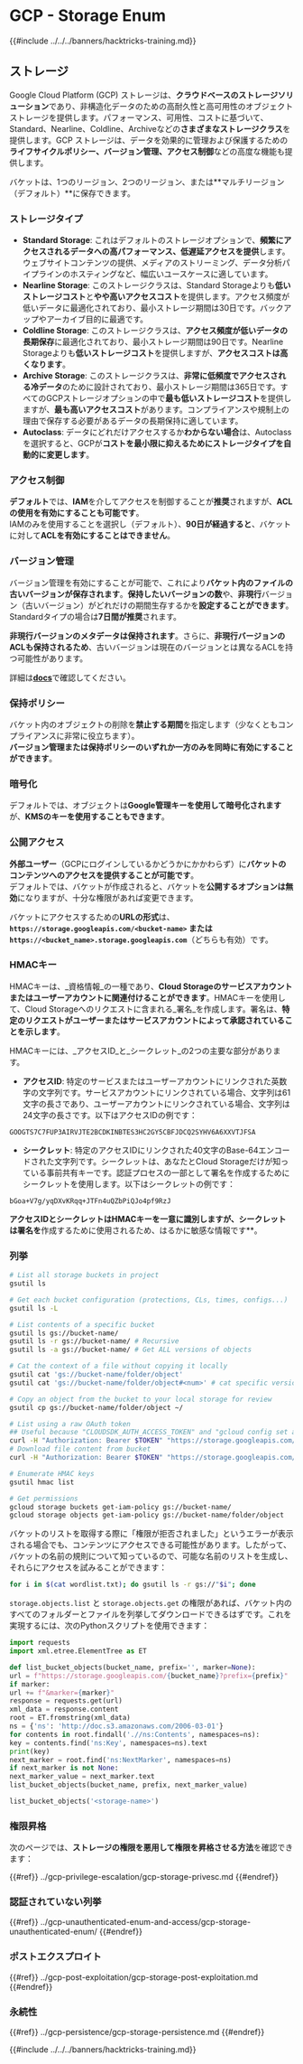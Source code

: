 # GCP - Storage Enum

{{#include ../../../banners/hacktricks-training.md}}

## ストレージ

Google Cloud Platform (GCP) ストレージは、**クラウドベースのストレージソリューション**であり、非構造化データのための高耐久性と高可用性のオブジェクトストレージを提供します。パフォーマンス、可用性、コストに基づいて、Standard、Nearline、Coldline、Archiveなどの**さまざまなストレージクラス**を提供します。GCP ストレージは、データを効果的に管理および保護するための**ライフサイクルポリシー、バージョン管理、アクセス制御**などの高度な機能も提供します。

バケットは、1つのリージョン、2つのリージョン、または**マルチリージョン（デフォルト）**に保存できます。

### ストレージタイプ

- **Standard Storage**: これはデフォルトのストレージオプションで、**頻繁にアクセスされるデータへの高パフォーマンス、低遅延アクセスを提供**します。ウェブサイトコンテンツの提供、メディアのストリーミング、データ分析パイプラインのホスティングなど、幅広いユースケースに適しています。
- **Nearline Storage**: このストレージクラスは、Standard Storageよりも**低いストレージコスト**と**やや高いアクセスコスト**を提供します。アクセス頻度が低いデータに最適化されており、最小ストレージ期間は30日です。バックアップやアーカイブ目的に最適です。
- **Coldline Storage**: このストレージクラスは、**アクセス頻度が低いデータの長期保存**に最適化されており、最小ストレージ期間は90日です。Nearline Storageよりも**低いストレージコスト**を提供しますが、**アクセスコストは高くなります**。
- **Archive Storage**: このストレージクラスは、**非常に低頻度でアクセスされる冷データ**のために設計されており、最小ストレージ期間は365日です。すべてのGCPストレージオプションの中で**最も低いストレージコスト**を提供しますが、**最も高いアクセスコスト**があります。コンプライアンスや規制上の理由で保存する必要があるデータの長期保持に適しています。
- **Autoclass**: データにどれだけアクセスするか**わからない場合**は、Autoclassを選択すると、GCPが**コストを最小限に抑えるためにストレージタイプを自動的に変更します**。

### アクセス制御

**デフォルト**では、**IAM**を介してアクセスを制御することが**推奨**されますが、**ACLの使用を有効にすることも可能です**。\
IAMのみを使用することを選択し（デフォルト）、**90日が経過すると**、バケットに対して**ACLを有効にすることはできません**。

### バージョン管理

バージョン管理を有効にすることが可能で、これにより**バケット内のファイルの古いバージョンが保存されます**。**保持したいバージョンの数**や、**非現行**バージョン（古いバージョン）がどれだけの期間生存するかを**設定することができます**。Standardタイプの場合は**7日間が推奨**されます。

**非現行バージョンのメタデータは保持されます**。さらに、**非現行バージョンのACLも保持されるため**、古いバージョンは現在のバージョンとは異なるACLを持つ可能性があります。

詳細は[**docs**](https://cloud.google.com/storage/docs/object-versioning)で確認してください。

### 保持ポリシー

バケット内のオブジェクトの削除を**禁止する期間**を指定します（少なくともコンプライアンスに非常に役立ちます）。\
**バージョン管理または保持ポリシーのいずれか一方のみを同時に有効にすることができます**。

### 暗号化

デフォルトでは、オブジェクトは**Google管理キーを使用して暗号化されます**が、**KMSのキーを使用することもできます**。

### 公開アクセス

**外部ユーザー**（GCPにログインしているかどうかにかかわらず）に**バケットのコンテンツへのアクセスを提供することが可能です**。\
デフォルトでは、バケットが作成されると、バケットを**公開するオプションは無効**になりますが、十分な権限があれば変更できます。

バケットにアクセスするための**URLの形式**は、**`https://storage.googleapis.com/<bucket-name>` または `https://<bucket_name>.storage.googleapis.com`**（どちらも有効）です。

### HMACキー

HMACキーは、_資格情報_の一種であり、**Cloud Storageのサービスアカウントまたはユーザーアカウントに関連付けることができます**。HMACキーを使用して、Cloud Storageへのリクエストに含まれる_署名_を作成します。署名は、**特定のリクエストがユーザーまたはサービスアカウントによって承認されていることを示します**。

HMACキーには、_アクセスID_と_シークレット_の2つの主要な部分があります。

- **アクセスID**: 特定のサービスまたはユーザーアカウントにリンクされた英数字の文字列です。サービスアカウントにリンクされている場合、文字列は61文字の長さであり、ユーザーアカウントにリンクされている場合、文字列は24文字の長さです。以下はアクセスIDの例です：

`GOOGTS7C7FUP3AIRVJTE2BCDKINBTES3HC2GY5CBFJDCQ2SYHV6A6XXVTJFSA`

- **シークレット**: 特定のアクセスIDにリンクされた40文字のBase-64エンコードされた文字列です。シークレットは、あなたとCloud Storageだけが知っている事前共有キーです。認証プロセスの一部として署名を作成するためにシークレットを使用します。以下はシークレットの例です：

`bGoa+V7g/yqDXvKRqq+JTFn4uQZbPiQJo4pf9RzJ`

**アクセスIDとシークレットはHMACキーを一意に識別しますが、シークレットは署名を**作成するために使用されるため、はるかに敏感な情報です**。

### 列挙
```bash
# List all storage buckets in project
gsutil ls

# Get each bucket configuration (protections, CLs, times, configs...)
gsutil ls -L

# List contents of a specific bucket
gsutil ls gs://bucket-name/
gsutil ls -r gs://bucket-name/ # Recursive
gsutil ls -a gs://bucket-name/ # Get ALL versions of objects

# Cat the context of a file without copying it locally
gsutil cat 'gs://bucket-name/folder/object'
gsutil cat 'gs://bucket-name/folder/object#<num>' # cat specific version

# Copy an object from the bucket to your local storage for review
gsutil cp gs://bucket-name/folder/object ~/

# List using a raw OAuth token
## Useful because "CLOUDSDK_AUTH_ACCESS_TOKEN" and "gcloud config set auth/access_token_file" doesn't work with gsutil
curl -H "Authorization: Bearer $TOKEN" "https://storage.googleapis.com/storage/v1/b/<storage-name>/o"
# Download file content from bucket
curl -H "Authorization: Bearer $TOKEN" "https://storage.googleapis.com/storage/v1/b/supportstorage-58249/o/flag.txt?alt=media" --output -

# Enumerate HMAC keys
gsutil hmac list

# Get permissions
gcloud storage buckets get-iam-policy gs://bucket-name/
gcloud storage objects get-iam-policy gs://bucket-name/folder/object
```
バケットのリストを取得する際に「権限が拒否されました」というエラーが表示される場合でも、コンテンツにアクセスできる可能性があります。したがって、バケットの名前の規則について知っているので、可能な名前のリストを生成し、それらにアクセスを試みることができます：
```bash
for i in $(cat wordlist.txt); do gsutil ls -r gs://"$i"; done
```
`storage.objects.list` と `storage.objects.get` の権限があれば、バケット内のすべてのフォルダーとファイルを列挙してダウンロードできるはずです。これを実現するには、次のPythonスクリプトを使用できます：
```python
import requests
import xml.etree.ElementTree as ET

def list_bucket_objects(bucket_name, prefix='', marker=None):
url = f"https://storage.googleapis.com/{bucket_name}?prefix={prefix}"
if marker:
url += f"&marker={marker}"
response = requests.get(url)
xml_data = response.content
root = ET.fromstring(xml_data)
ns = {'ns': 'http://doc.s3.amazonaws.com/2006-03-01'}
for contents in root.findall('.//ns:Contents', namespaces=ns):
key = contents.find('ns:Key', namespaces=ns).text
print(key)
next_marker = root.find('ns:NextMarker', namespaces=ns)
if next_marker is not None:
next_marker_value = next_marker.text
list_bucket_objects(bucket_name, prefix, next_marker_value)

list_bucket_objects('<storage-name>')
```
### 権限昇格

次のページでは、**ストレージの権限を悪用して権限を昇格させる方法**を確認できます：

{{#ref}}
../gcp-privilege-escalation/gcp-storage-privesc.md
{{#endref}}

### 認証されていない列挙

{{#ref}}
../gcp-unauthenticated-enum-and-access/gcp-storage-unauthenticated-enum/
{{#endref}}

### ポストエクスプロイト

{{#ref}}
../gcp-post-exploitation/gcp-storage-post-exploitation.md
{{#endref}}

### 永続性

{{#ref}}
../gcp-persistence/gcp-storage-persistence.md
{{#endref}}

{{#include ../../../banners/hacktricks-training.md}}
